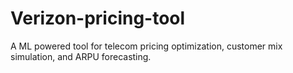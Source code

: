 # Verizon-pricing-tool
A ML powered tool for telecom pricing optimization, customer mix simulation, and ARPU forecasting.
